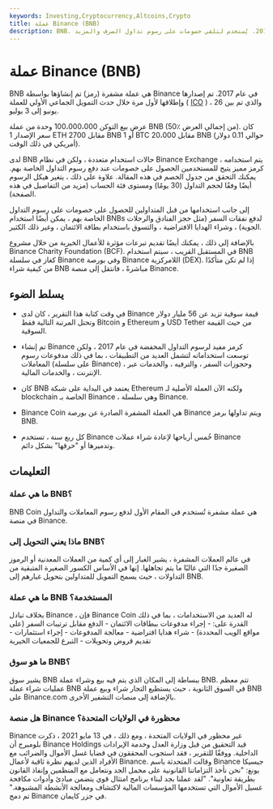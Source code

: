 ```yaml
---
keywords: Investing,Cryptocurrency,Altcoins,Crypto
title: عملة Binance (BNB)
description: BNB. تم إطلاقه بعد عرض أولي للعملة انتهى في 3 يوليو 2017. يُستخدم لتلقي خصومات على رسوم تداول الصرف والمزيد.
---
```


# عملة Binance (BNB)
BNB هي عملة مشفرة (رمز) تم إنشاؤها بواسطة Binance في عام 2017. تم إصدارها وإطلاقها لأول مرة خلال حدث التمويل الجماعي الأولي للعملة ( [ICO](/initial-coin-offering-ico) ) ، والذي تم بين 26 يونيو إلى 3 يوليو.

عرض بيع التوكن 100،000،000 وحدة من عملة BNB (50٪ من إجمالي العرض). كان سعر الإصدار 1 ETH مقابل 2700 BNB أو 1 BTC مقابل 20،000 BNB (حوالي 0.11 دولار أمريكي في ذلك الوقت).

لدى BNB حالات استخدام متعددة ، ولكن في نظام Binance Exchange ، يتم استخدامه كرمز مميز يتيح للمستخدمين الحصول على خصومات عند دفع رسوم التداول الخاصة بهم. يمكنك التحقق من جدول الخصم في هذه المقالة. علاوة على ذلك ، يتغير هيكل الرسوم أيضًا وفقًا لحجم التداول (30 يومًا) ومستوى فئة الحساب (مزيد من التفاصيل في هذه الصفحة).

إلى جانب استخدامها من قبل المتداولين للحصول على خصومات على رسوم التداول الخاصة بهم ، يمكن أيضًا استخدام BNBs لدفع نفقات السفر (مثل حجز الفنادق والرحلات الجوية) ، وشراء الهدايا الافتراضية ، والتسوق باستخدام بطاقة الائتمان ، وغير ذلك الكثير.

بالإضافة إلى ذلك ، يمكنك أيضًا تقديم تبرعات مؤثرة للأعمال الخيرية من خلال مشروع Binance Charity Foundation (BCF). في المستقبل القريب ، سيتم استخدام BNB كغاز في سلسلة Binance وفي بورصة Binance اللامركزية (DEX). إذا لم تكن متأكدًا من كيفية شراء BNB مباشرةً ، فانتقل إلى منصة Binance.

## يسلط الضوء

- في وقت كتابة هذا التقرير ، كان لدى Binance قيمة سوقية تزيد عن 56 مليار دولار وتحتل المرتبة التالية فقط Bitcoin و Ethereum و USD Tether من حيث القيمة السوقية.

- تم إنشاء Binance كرمز مفيد لرسوم التداول المخفضة في عام 2017 ، ولكن توسعت استخداماته لتشمل العديد من التطبيقات ، بما في ذلك مدفوعات رسوم المعاملات (على سلسلة Binance) ، وحجوزات السفر ، والترفيه ، والخدمات عبر الإنترنت ، والخدمات المالية.

- كان BNB يعتمد في البداية على شبكة Ethereum ولكنه الآن العملة الأصلية لـ blockchain الخاصة بـ Binance ، وهي سلسلة Binance.

- Binance Coin هي العملة المشفرة الصادرة عن بورصة Binance ويتم تداولها برمز BNB.

- كل ربع سنة ، تستخدم Binance خُمس أرباحها لإعادة شراء عملات Binance وتدميرها أو "حرقها" بشكل دائم.

## التعليمات

### ما هي عملة BNB؟

BNB Coin هي عملة مشفرة تُستخدم في المقام الأول لدفع رسوم المعاملات والتداول في منصة Binance.

### ماذا يعني التحويل إلى BNB؟

في عالم العملات المشفرة ، يشير الغبار إلى أي كمية من العملات المعدنية أو الرموز الصغيرة جدًا التي غالبًا ما يتم تجاهلها. إنها في الأساس الكسور الصغيرة المتبقية من التداولات ، حيث يسمح التمويل للمتداولين بتحويل غبارهم إلى BNB.

### ما هي عملة BNB المستخدمة؟

بخلاف تبادل Binance ، فإن Binance Coin له العديد من الاستخدامات ، بما في ذلك القدرة على: - إجراء مدفوعات ببطاقات الائتمان - الدفع مقابل ترتيبات السفر (على مواقع الويب المحددة) - شراء هدايا افتراضية - معالجة المدفوعات - إجراء استثمارات - تقديم قروض وتحويلات - التبرع للجمعيات الخيرية

### ما هو سوق BNB؟

يشير سوق BNB ببساطة إلى المكان الذي يتم فيه بيع وشراء عملة BNB. تتم معظم عمليات شراء عملة BNB في السوق الثانوية ، حيث يستطيع التجار شراء وبيع عملة BNB على Binance.com بالإضافة إلى منصات التشفير الأخرى.

### هل منصة Binance محظورة في الولايات المتحدة؟

Binance غير محظور في الولايات المتحدة ، ومع ذلك ، في 13 مايو 2021 ، ذكرت بلومبرج أن Binance Holdings قيد التحقيق من قبل وزارة العدل وخدمة الإيرادات الداخلية. ووفقًا للتقرير ، فقد استجوب المحققون في قضايا غسل الأموال والضرائب مع الأفراد الذين لديهم نظرة ثاقبة لأعمال Binance. وقالت المتحدثة باسم Binance جيسيكا يونغ: "نحن نأخذ التزاماتنا القانونية على محمل الجد ونتعامل مع المنظمين وإنفاذ القانون بطريقة تعاونية". "لقد عملنا بجد لبناء برنامج امتثال قوي يتضمن مبادئ وأدوات مكافحة غسيل الأموال التي تستخدمها المؤسسات المالية لاكتشاف ومعالجة الأنشطة المشبوهة." تم دمج Binance في جزر كايمان.


